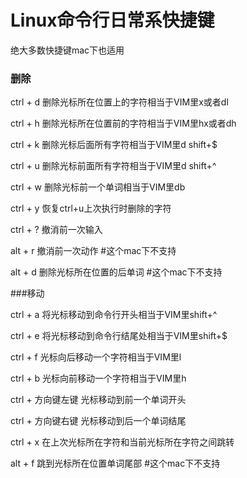 # Linux命令行日常系快捷键
绝大多数快捷键mac下也适用


### 删除
ctrl + d 删除光标所在位置上的字符相当于VIM里x或者dl

ctrl + h 删除光标所在位置前的字符相当于VIM里hx或者dh

ctrl + k 删除光标后面所有字符相当于VIM里d shift+$

ctrl + u 删除光标前面所有字符相当于VIM里d shift+^

ctrl + w 删除光标前一个单词相当于VIM里db

ctrl + y 恢复ctrl+u上次执行时删除的字符

ctrl + ? 撤消前一次输入

alt + r 撤消前一次动作   #这个mac下不支持

alt + d 删除光标所在位置的后单词 #这个mac下不支持



###移动

ctrl + a 将光标移动到命令行开头相当于VIM里shift+^

ctrl + e 将光标移动到命令行结尾处相当于VIM里shift+$

ctrl + f 光标向后移动一个字符相当于VIM里l

ctrl + b 光标向前移动一个字符相当于VIM里h

ctrl + 方向键左键 光标移动到前一个单词开头

ctrl + 方向键右键 光标移动到后一个单词结尾

ctrl + x 在上次光标所在字符和当前光标所在字符之间跳转

alt + f 跳到光标所在位置单词尾部  #这个mac下不支持
